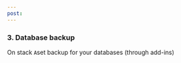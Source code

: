 ```yaml
---
post: 
---
```


### 3. Database backup

On stack `A`set backup for your databases (through add-ins)

